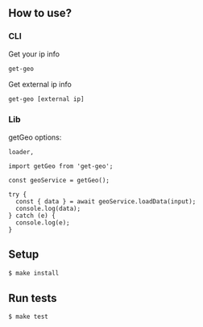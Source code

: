## How to use?

### CLI

Get your ip info

```sh
get-geo
```

Get external ip info

```sh
get-geo [external ip]
```

### Lib
getGeo options:
```
loader,
```

```
import getGeo from 'get-geo';

const geoService = getGeo();

try {
  const { data } = await geoService.loadData(input);
  console.log(data);
} catch (e) {
  console.log(e);
}
```

## Setup

```sh
$ make install
```

## Run tests

```sh
$ make test
```
